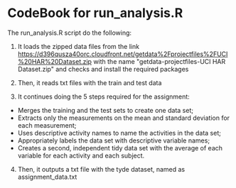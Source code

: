 CodeBook for run_analysis.R
============================

The run_analysis.R script do the following:

1. It loads the zipped data files from the link https://d396qusza40orc.cloudfront.net/getdata%2Fprojectfiles%2FUCI%20HAR%20Dataset.zip  with the name "getdata-projectfiles-UCI HAR Dataset.zip" and checks and install the required packages

2. Then, it reads txt files with the train and test data

3. It continues doing the 5 steps required for the assignment:
 - Merges the training and the test sets to create one data set;
 - Extracts only the measurements on the mean and standard deviation for each measurement;
 - Uses descriptive activity names to name the activities in the data set;
 - Appropriately labels the data set with descriptive variable names;
 - Creates a second, independent tidy data set with the average of each variable for each activity and each subject.

4. Then, it outputs a txt file with the tyde dataset, named as assignment_data.txt
